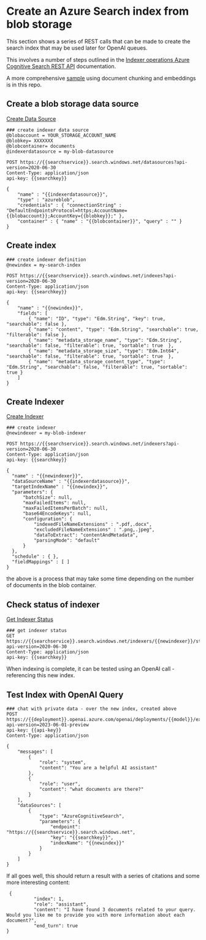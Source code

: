 # Create an Azure Search index from blob storage
This section shows a series of REST calls that can be made to create the search index that may be used later for OpenAI queues.

This involves a number of steps outlined in the [Indexer operations Azure Cognitive Search REST API](https://learn.microsoft.com/en-us/rest/api/searchservice/indexer-operations) documentation.

A more comprehensive [sample](create-search-index-embeddings.md) using document chunking and embeddings is in this repo.


## Create a blob storage data source 
[Create Data Source](https://learn.microsoft.com/en-us/rest/api/searchservice/create-data-source)

```
### create indexer data source
@blobaccount = YOUR_STORAGE_ACCOUNT_NAME
@blobkey= XXXXXXX
@blobcontainer= documents
@indexerdatasource = my-blob-datasource

POST https://{{searchservice}}.search.windows.net/datasources?api-version=2020-06-30
Content-Type: application/json
api-key: {{searchkey}}

{
    "name" : "{{indexerdatasource}}",
    "type" : "azureblob",
    "credentials" : { "connectionString" : "DefaultEndpointsProtocol=https;AccountName={{blobaccount}};AccountKey={{blobkey}};" },
    "container" : { "name" : "{{blobcontainer}}", "query" : "" }
}
```

## Create index

```
### create indexer definition
@newindex = my-search-index

POST https://{{searchservice}}.search.windows.net/indexes?api-version=2020-06-30
Content-Type: application/json
api-key: {{searchkey}}

{
    "name" : "{{newindex}}",
    "fields": [
        { "name": "ID", "type": "Edm.String", "key": true, "searchable": false },
        { "name": "content", "type": "Edm.String", "searchable": true, "filterable": false },
        { "name": "metadata_storage_name", "type": "Edm.String", "searchable": false, "filterable": true, "sortable": true  },
        { "name": "metadata_storage_size", "type": "Edm.Int64", "searchable": false, "filterable": true, "sortable": true  },
        { "name": "metadata_storage_content_type", "type": "Edm.String", "searchable": false, "filterable": true, "sortable": true }       
    ]
}
```

## Create Indexer
[Create Indexer](https://learn.microsoft.com/en-us/rest/api/searchservice/create-indexer)

```
### create indexer
@newindexer = my-blob-indexer

POST https://{{searchservice}}.search.windows.net/indexers?api-version=2020-06-30
Content-Type: application/json
api-key: {{searchkey}}

{
  "name" : "{{newindexer}}",
  "dataSourceName" : "{{indexerdatasource}}",
  "targetIndexName" : "{{newindex}}",
  "parameters": {
      "batchSize": null,
      "maxFailedItems": null,
      "maxFailedItemsPerBatch": null,
      "base64EncodeKeys": null,
      "configuration": {
          "indexedFileNameExtensions" : ".pdf,.docx",
          "excludedFileNameExtensions" : ".png,.jpeg",
          "dataToExtract": "contentAndMetadata",
          "parsingMode": "default"
      }
  },
  "schedule" : { },
  "fieldMappings" : [ ]
}
```
the above is a process that may take some time depending on the number of documents in the blob container.

## Check status of indexer
[Get Indexer Status](https://learn.microsoft.com/en-us/rest/api/searchservice/get-indexer-status)

```
### get indexer status
GET https://{{searchservice}}.search.windows.net/indexers/{{newindexer}}/status?api-version=2020-06-30
Content-Type: application/json  
api-key: {{searchkey}}
```
When indexing is complete, it can be tested using an OpenAI call - referencing this new index.

## Test Index with OpenAI Query
```
### chat with private data - over the new index, created above
POST https://{{deployment}}.openai.azure.com/openai/deployments/{{model}}/extensions/chat/completions?api-version=2023-06-01-preview
api-key: {{api-key}}
Content-Type: application/json

{
    "messages": [
        {
            "role": "system",
            "content": "You are a helpful AI assistant"
        },
        {
            "role": "user",
            "content": "what documents are there?"
        }
    ],
    "dataSources": [
        {
            "type": "AzureCognitiveSearch",
            "parameters": {
                "endpoint": "https://{{searchservice}}.search.windows.net",
                "key": "{{searchkey}}",
                "indexName": "{{newindex}}"
            }
        }
    ]
}
```
If all goes well, this should return a result with a series of citations and some more interesting content:
```
 {
          "index": 1,
          "role": "assistant",
          "content": "I have found 3 documents related to your query. Would you like me to provide you with more information about each document?",
          "end_turn": true
}
```
